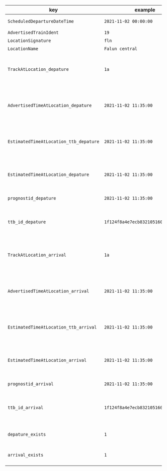 |key|example|descripton|
|---|---|---|
|`ScheduledDepartureDateTime`|`2021-11-02 00:00:00`|Tågets trafikdygn. Ingenting som rör appen.|
|`AdvertisedTrainIdent`|`19`|Tågets nummer.|
|`LocationSignature`|`fln`|Stationens signatur.|
|`LocationName`|`Falun central`|Stationens namn.|
|`TrackAtLocation_depature`|`1a`|Spåret tåget avgår från på stationen.*(OBS! Om trafikverket inte har annonserat ut någon avgångstid, så kommer denna key att vara en kopia av `TrackAtLocation_arrival`)*|
|`AdvertisedTimeAtLocation_depature`|`2021-11-02 11:35:00`|Trafikverkets utannonserade/planerade avgångstid från stationen.*(OBS! Om trafikverket inte har annonserat ut någon avgångstid, så kommer denna key att vara en kopia av `AdvertisedTimeAtLocation_arrival`)*|
|`EstimatedTimeAtLocation_ttb_depature`|`2021-11-02 11:35:00`|Trainbrains estimerade avgångstid.*(OBS! Om trafikverket inte har annonserat ut någon avgångstid så kommer denna key att vara en kopia av `EstimatedTimeAtLocation_ttb_arrival`)*|
|`EstimatedTimeAtLocation_depature`|`2021-11-02 11:35:00`|Trafikverkets estimerade avgångstid. *(OBS! Om trafikverket inte har annonserat ut någon estimerad avgångstid så kommer denna key vara satt till `NA`)*|
|`prognostid_depature`|`2021-11-02 11:35:00`|Tiden när Trainbrain gjorde sin prognos för avgång.|
|`ttb_id_depature`|`1f124f8a4e7ecb832105160f14582dab`|Id:t för tågets avgång från stationen i fördelningskurvan.*(OBS! Om trafikverket inte har annonserat ut någon avgångstid så kommer denna key att vara en kopia av `ttb_id_arrival`)*|
|`TrackAtLocation_arrival`|`1a`|Spåret tåget ankommer till på stationen.*(OBS! Om trafikverket inte har annonserat ut någon ankomsttid, så kommer denna key att vara en kopia av `TrackAtLocation_departure`)*|
|`AdvertisedTimeAtLocation_arrival`|`2021-11-02 11:35:00`|Trafikverkets utannonserade/planerade ankomsttid till stationen.*(OBS! Om trafikverket inte har annonserat ut någon ankomsttid, så kommer denna key att vara en kopia av `AdvertisedTimeAtLocation_departure`)*|
|`EstimatedTimeAtLocation_ttb_arrival`|`2021-11-02 11:35:00`|Trainbrains estimerade ankomsttid.*(OBS! Om trafikverket inte har annonserat ut någon ankomsttid, så kommer denna key att vara en kopia av `EstimatedTimeAtLocation_ttb_departure`)*|
|`EstimatedTimeAtLocation_arrival`|`2021-11-02 11:35:00`|Trafikverkets estimerade ankomsttid. *(OBS! Om trafikverket inte har annonserat ut någon estimerad ankomsttid så kommer denna key vara satt till `NA`)*|
|`prognostid_arrival`|`2021-11-02 11:35:00`|Tiden när Trainbrain gjorde sin prognos för ankomst.|
|`ttb_id_arrival`|`1f124f8a4e7ecb832105160f14582dab`|Id:t för tågets ankomst till stationen i fördelningskurvan.*(OBS! Om trafikverket inte har annonserat ut någon ankomststid så kommer denna key att vara en kopia av `ttb_id_departure`)*|
|`depature_exists`|`1`|Om trafikverket har utannonserat en avgångstid, så kommer denna key att vara satt till `1`, annars till `0`.|
|`arrival_exists`|`1`|Om trafikverket har utannonserat en ankomsttid, så kommer denna key att vara satt till `1`, annars till `0`.|
